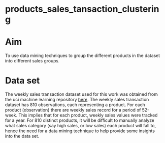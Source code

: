 # products_sales_tansaction_clustering
# Aim
To use data mining techniques to group the different products in the dataset into different sales groups.
# Data set
The weekly sales transaction dataset used for this work was obtained from the uci machine learning repository [here](https://archive.ics.uci.edu/ml/machine-learning-databases/00396/). 
The weekly sales transaction dataset has 810 observations, each representing a product. For each product (observation) there are weekly sales record for a period of 52-week.
This implies that for each product, weekly sales values were tracked for a year. For 810 distinct products, it will be difficult to manually analyze what sales category 
(say high sales, or low sales) each product will fall to, hence the need for a data mining technique to help provide some insights into the data set.
